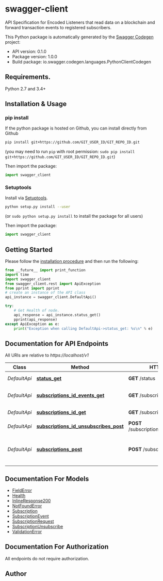 # swagger-client
API Specification for Encoded Listeners that read data on a blockchain and forward transaction events to registered subscribers. 

This Python package is automatically generated by the [Swagger Codegen](https://github.com/swagger-api/swagger-codegen) project:

- API version: 0.1.0
- Package version: 1.0.0
- Build package: io.swagger.codegen.languages.PythonClientCodegen

## Requirements.

Python 2.7 and 3.4+

## Installation & Usage
### pip install

If the python package is hosted on Github, you can install directly from Github

```sh
pip install git+https://github.com/GIT_USER_ID/GIT_REPO_ID.git
```
(you may need to run `pip` with root permission: `sudo pip install git+https://github.com/GIT_USER_ID/GIT_REPO_ID.git`)

Then import the package:
```python
import swagger_client 
```

### Setuptools

Install via [Setuptools](http://pypi.python.org/pypi/setuptools).

```sh
python setup.py install --user
```
(or `sudo python setup.py install` to install the package for all users)

Then import the package:
```python
import swagger_client
```

## Getting Started

Please follow the [installation procedure](#installation--usage) and then run the following:

```python
from __future__ import print_function
import time
import swagger_client
from swagger_client.rest import ApiException
from pprint import pprint
# create an instance of the API class
api_instance = swagger_client.DefaultApi()

try:
    # Get Health of node.
    api_response = api_instance.status_get()
    pprint(api_response)
except ApiException as e:
    print("Exception when calling DefaultApi->status_get: %s\n" % e)

```

## Documentation for API Endpoints

All URIs are relative to *https://localhost/v1*

Class | Method | HTTP request | Description
------------ | ------------- | ------------- | -------------
*DefaultApi* | [**status_get**](docs/DefaultApi.md#status_get) | **GET** /status | Get Health of node.
*DefaultApi* | [**subscriptions_id_events_get**](docs/DefaultApi.md#subscriptions_id_events_get) | **GET** /subscriptions/{id}/events | List Subscription Events
*DefaultApi* | [**subscriptions_id_get**](docs/DefaultApi.md#subscriptions_id_get) | **GET** /subscriptions/{id} | Gets Subscription
*DefaultApi* | [**subscriptions_id_unsubscribes_post**](docs/DefaultApi.md#subscriptions_id_unsubscribes_post) | **POST** /subscriptions/{id}/unsubscribes | Create an Unsubscription.
*DefaultApi* | [**subscriptions_post**](docs/DefaultApi.md#subscriptions_post) | **POST** /subscriptions | Registers a subscriber node to receive blockchain events.


## Documentation For Models

 - [FieldError](docs/FieldError.md)
 - [Health](docs/Health.md)
 - [InlineResponse200](docs/InlineResponse200.md)
 - [NotFoundError](docs/NotFoundError.md)
 - [Subscription](docs/Subscription.md)
 - [SubscriptionEvent](docs/SubscriptionEvent.md)
 - [SubscriptionRequest](docs/SubscriptionRequest.md)
 - [SubscriptionUnsubscribe](docs/SubscriptionUnsubscribe.md)
 - [ValidationError](docs/ValidationError.md)


## Documentation For Authorization

 All endpoints do not require authorization.


## Author



